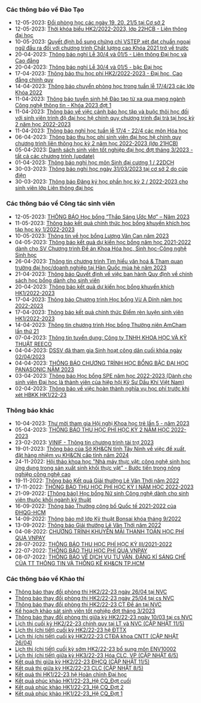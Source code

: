 ### Các thông báo về Đào Tạo
 - 12-05-2023: [Đổi phòng học các ngày 19, 20, 21/5 tại Cơ sở 2](https://www.hcmus.edu.vn/component/content/article/185-phong-dao-tao/thong-bao-he-chinh-quy/thay-doi-lich-hoc-phong-hoc/4991-doi-phong-hoc-cac-ngay-19-20-21-5-tai-co-so-2?Itemid=437)
 - 12-05-2023: [Thời khóa biểu HK2/2022-2023, lớp 22HCB - Liên thông đại học](https://www.hcmus.edu.vn/component/content/article/192-phong-dao-tao/thong-bao-lien-thong-dai-hoc/thoi-khoa-bieu_lt/4990-thoi-khoa-bieu-hk2-2022-2023-lop-22hcb-lien-thong-dai-hoc?Itemid=437)
 - 10-05-2023: [Quyết định bổ sung chứng chỉ VSTEP xét đạt chuẩn ngoại ngữ đầu ra đối với chương trình Chất lượng cao Khóa 2021 trở về trước](https://www.hcmus.edu.vn/component/content/article/212-phong-dao-tao/quy-che-dao-tao/4986-quyet-dinh-bo-sung-chung-chi-vstep-xet-dat-chuan-ngoai-ngu-dau-ra-doi-voi-chuong-trinh-chat-luong-cao-khoa-2021-tro-ve-truoc?Itemid=437)
 - 20-04-2023: [Thông báo nghỉ Lễ 30/4 và 01/5 - Liên thông Đại học và Cao đẳng](https://www.hcmus.edu.vn/component/content/article/197-phong-dao-tao/thong-bao-lien-thong-dai-hoc/thong-bao-khac_lt/4967-thong-bao-nghi-le-30-4-va-01-5-lien-thong-dai-hoc-va-cao-dang?Itemid=437)
 - 20-04-2023: [Thông báo nghỉ Lễ 30/4 và 01/5 - bậc Đại học](https://www.hcmus.edu.vn/component/content/article/191-phong-dao-tao/thong-bao-he-chinh-quy/thong-bao-khac/4965-thong-bao-nghi-le-30-4-va-01-5-bac-dai-hoc?Itemid=437)
 - 17-04-2023: [Thông báo thu học phí HK2/2022-2023 - Đại học, Cao đẳng chính quy](https://www.hcmus.edu.vn/component/content/article/187-phong-dao-tao/thong-bao-he-chinh-quy/hoc-phi/4962-thong-bao-thu-hoc-phi-hk2-2022-2023-dai-hoc-cao-dang-chinh-quy?Itemid=437)
 - 14-04-2023: [Thông báo chuyển phòng học trong tuần lễ 17/4/23 các lớp Khóa 2022](https://www.hcmus.edu.vn/component/content/article/185-phong-dao-tao/thong-bao-he-chinh-quy/thay-doi-lich-hoc-phong-hoc/4958-thong-bao-chuyen-phong-hoc-trong-tuan-le-17-4-23-cac-lop-khoa-2022?Itemid=437)
 - 11-04-2023: [Thông báo tuyển sinh hệ Đào tạo từ xa qua mạng ngành Công nghệ thông tin - Khóa 2023 đợt 1](https://www.hcmus.edu.vn/component/content/article/205-phong-dao-tao/thong-bao-he-dao-tao-tu-xa/tuyen-sinh_tx/4957-thong-bao-tuyen-sinh-he-dao-tao-tu-xa-qua-mang-nganh-cong-nghe-thong-tin-khoa-2023-dot-1?Itemid=437)
 - 11-04-2023: [Thông báo về việc cảnh báo học tập và buộc thôi học đối với sinh viên trình độ đại học hệ chính quy chương trình đại trà tại học kỳ 2 năm học 2022-2023](https://www.hcmus.edu.vn/component/content/article/191-phong-dao-tao/thong-bao-he-chinh-quy/thong-bao-khac/4955-thong-bao-ve-viec-canh-bao-hoc-tap-va-buoc-thoi-hoc-doi-voi-sinh-vien-trinh-do-dai-hoc-he-chinh-quy-chuong-trinh-dai-tra-tai-hoc-ky-2-nam-hoc-2022-2023?Itemid=437)
 - 11-04-2023: [Thông báo nghỉ học tuần lễ 17/4 - 22/4 các môn Hóa học](https://www.hcmus.edu.vn/component/content/article/185-phong-dao-tao/thong-bao-he-chinh-quy/thay-doi-lich-hoc-phong-hoc/4954-thong-bao-nghi-hoc-tuan-le-17-4-22-4-cac-mon-hoa-hoc?Itemid=437)
 - 06-04-2023: [Thông báo thu học phí sinh viên đại học hệ chính quy chương trình liên thông học kỳ 2 năm học 2022-2023 (lớp 21HCB)](https://www.hcmus.edu.vn/component/content/article/194-phong-dao-tao/thong-bao-lien-thong-dai-hoc/hoc-phi_lt/4947-thong-bao-thu-hoc-phi-sinh-vien-dai-hoc-he-chinh-quy-chuong-trinh-lien-thong-hoc-ky-2-nam-hoc-2022-2023-lop-21hcb?Itemid=437)
 - 05-04-2023: [Danh sách sinh viên tốt nghiệp đại học đợt tháng 3/2023 - tất cả các chương trình (update)](https://www.hcmus.edu.vn/component/content/article/189-phong-dao-tao/thong-bao-he-chinh-quy/tot-nghiep/4931-danh-sach-sinh-vien-tot-nghiep-dai-hoc-dot-thang-3-2023-tat-ca-cac-chuong-trinh-update?Itemid=437)
 - 01-04-2023: [Thông báo nghỉ học môn Sinh đại cương 1 / 22DCH](https://www.hcmus.edu.vn/component/content/article/117-phong-dao-tao/4940-thong-bao-nghi-hoc-mon-sinh-dai-cuong-1-22dch?Itemid=437)
 - 30-03-2023: [Thông báo nghỉ học ngày 31/03/2023 tại cơ sở 2 do cúp điện](https://www.hcmus.edu.vn/component/content/article/191-phong-dao-tao/thong-bao-he-chinh-quy/thong-bao-khac/4938-thong-bao-nghi-hoc-ngay-31-03-2023-tai-co-so-2-do-cup-dien?Itemid=437)
 - 30-03-2023: [Thông báo Đăng ký học phần học kỳ 2 / 2022-2023 cho sinh viên lớp Liên thông đại học](https://www.hcmus.edu.vn/component/content/article/193-phong-dao-tao/thong-bao-lien-thong-dai-hoc/dang-ky-hoc-phan_lt/4937-thong-baodang-ky-hoc-phan-hoc-ky-2-2022-2023-cho-sinh-vien-lop-lien-thong-dai-hoc?Itemid=437)
### Các thông báo về Công tác sinh viên
 - 12-05-2023: [THÔNG BÁO  Học bổng “Thắp Sáng Ước Mơ” – Năm 2023](https://www.hcmus.edu.vn/component/content/article/125-cong-tac-sinh-vien/thong-bao-hoc-bong/4989-thong-bao-hoc-bong-thap-sang-uoc-mo-nam-2023?Itemid=437)
 - 11-05-2023: [Thông báo kết quả chính thức học bổng khuyến khích học tập học kỳ 1/2022-2023](https://www.hcmus.edu.vn/component/content/article/125-cong-tac-sinh-vien/thong-bao-hoc-bong/4988-thong-bao-ket-qua-chinh-thuc-hoc-bong-khuyen-khich-hoc-tap-hoc-ky-1-2022-2023?Itemid=437)
 - 10-05-2023: [Thông tin về học bổng Lương Văn Can năm 2023](https://www.hcmus.edu.vn/component/content/article/125-cong-tac-sinh-vien/thong-bao-hoc-bong/4985-thong-tin-ve-hoc-bong-luong-van-can-nam-2023?Itemid=437)
 - 04-05-2023: [Thông báo kết quả dự kiến học bổng năm học 2021-2022 dành cho SV Chương trình Đề án Khoa Hóa học, Sinh học-Công nghệ Sinh học](https://www.hcmus.edu.vn/component/content/article/125-cong-tac-sinh-vien/thong-bao-hoc-bong/4981-thong-bao-ket-qua-du-kien-hoc-bong-nam-hoc-2021-2022-danh-cho-sv-chuong-trinh-de-an-khoa-hoa-hoc-sinh-hoc-cong-nghe-sinh-hoc?Itemid=437)
 - 26-04-2023: [Thông tin chương trình Tìm hiểu văn hoá & Tham quan trường đại học/doanh nghiệp tại Hàn Quốc mùa hè năm 2023](https://www.hcmus.edu.vn/component/content/article/109-cong-tac-sinh-vien/thong-tin-danh-cho-sinh-vien/4975-thong-tin-chuong-trinh-tim-hieu-van-hoa-tham-quan-truong-dai-hoc-doanh-nghiep-tai-han-quoc-mua-he-nam-2023?Itemid=437)
 - 21-04-2023: [Thông báo Quyết định về việc ban hành Quy định về chính sách học bổng dành cho sinh viên](https://www.hcmus.edu.vn/component/content/article/109-cong-tac-sinh-vien/thong-tin-danh-cho-sinh-vien/4970-thong-bao-quyet-dinh-ve-viec-ban-hanh-quy-dinh-ve-chinh-sach-hoc-bong-danh-cho-sinh-vien?Itemid=437)
 - 20-04-2023: [Thông báo kết quả dự kiến học bổng khuyến khích HK1/2022-2023 ](https://www.hcmus.edu.vn/component/content/article/125-cong-tac-sinh-vien/thong-bao-hoc-bong/4969-thong-bao-ket-qua-du-kien-hoc-bong-khuyen-khich-hk1-2022-2023?Itemid=437)
 - 17-04-2023: [Thông báo Chương trình Học bổng Vừ A Dính năm học 2022-2023](https://www.hcmus.edu.vn/component/content/article/125-cong-tac-sinh-vien/thong-bao-hoc-bong/4963-thong-bao-chuong-trinh-hoc-bong-vu-a-dinh-nam-hoc-2022-2023?Itemid=437)
 - 17-04-2023: [Thông báo kết quả chính thức Điểm rèn luyện sinh viên HK1/2022-2023](https://www.hcmus.edu.vn/component/content/article/127-cong-tac-sinh-vien/thong-bao-diem-ren-luyen/4961-thong-bao-ket-qua-chinh-thuc-diem-ren-luyen-sinh-vien-hk1-2022-2023?Itemid=437)
 - 14-04-2023: [Thông tin chương trình Học bổng Thường niên AmCham lần thứ 21 ](https://www.hcmus.edu.vn/component/content/article/125-cong-tac-sinh-vien/thong-bao-hoc-bong/4960-thong-tin-chuong-trinh-hoc-bong-thuong-nien-amcham-lan-thu-21?Itemid=437)
 - 07-04-2023: [Thông tin tuyển dụng: Công ty TNHH KHOA HỌC VÀ KỸ THUẬT REECO](https://www.hcmus.edu.vn/component/content/article/109-cong-tac-sinh-vien/thong-tin-danh-cho-sinh-vien/4948-thong-tin-tuyen-dung-cong-ty-tnhh-khoa-hoc-va-ky-thuat-reeco?Itemid=437)
 - 04-04-2023: [DSSV đã tham gia Sinh hoạt công dân cuối khóa ngày 02/04/2023](https://www.hcmus.edu.vn/component/content/article/130-cong-tac-sinh-vien/thong-bao-sinh-hoat-cong-dan/4945-dssv-da-tham-gia-sinh-hoat-cong-dan-cuoi-khoa-ngay-02-04-2023?Itemid=437)
 - 04-04-2023: [THÔNG BÁO CHƯƠNG TRÌNH HỌC BỔNG BẬC ĐẠI HỌC PANASONIC NĂM 2023](https://www.hcmus.edu.vn/component/content/article/125-cong-tac-sinh-vien/thong-bao-hoc-bong/4944-thong-bao-chuong-trinh-hoc-bong-bac-dai-hoc-panasonic-nam-2023?Itemid=437)
 - 03-04-2023: [Thông báo Học bổng SPE năm học 2022-2023 (Dành cho sinh viên Đại học là thành viên của hiệp hội Kỹ Sư Dầu Khí Việt Nam)](https://www.hcmus.edu.vn/component/content/article/125-cong-tac-sinh-vien/thong-bao-hoc-bong/4942-thong-bao-hoc-bong-spe-nam-hoc-2022-2023-danh-cho-sinh-vien-dai-hoc-la-thanh-vien-cua-hiep-hoi-ky-su-dau-khi-viet-nam?Itemid=437)
 - 02-04-2023: [Thông báo về việc hoàn thành nghĩa vụ học phí trước khi xét HBKK HK1/22-23](https://www.hcmus.edu.vn/component/content/article/125-cong-tac-sinh-vien/thong-bao-hoc-bong/4941-thong-bao-ve-viec-hoan-thanh-nghia-vu-hoc-phi-truoc-khi-xet-hbkk-hk1-22-23?Itemid=437)
### Thông báo khác
 - 10-04-2023: [Thư mời tham gia Hội nghị Khoa học trẻ lần 5 - năm 2023](https://www.hcmus.edu.vn/component/content/article?id=4953:thu-moi-tham-gia-hoi-nghi-khoa-hoc-tre-lan-5-nam-2023&catid=100&Itemid=437)
 - 05-04-2023: [THÔNG BÁO THU HỌC PHÍ HỌC KỲ 2 NĂM HỌC 2022-2023](https://www.hcmus.edu.vn/component/content/article/156-ke-hoach-tai-chinh/thong-bao-danh-cho-sinh-vien/4946-thong-bao-thu-hoc-phi-hoc-ky-2-nam-hoc-2022-2023?Itemid=437)
 - 23-02-2023: [VINIF - Thông tin chương trình tài trợ 2023](https://www.hcmus.edu.vn/component/content/article?id=4874:vinif-thong-tin-chuong-trinh-tai-tro-2023&catid=100&Itemid=437)
 - 19-01-2023: [Thông báo của Sở KH&CN tỉnh Tây Ninh về việc đề xuất, đặt hàng nhiệm vụ KH&CN cấp tỉnh năm 2024](https://www.hcmus.edu.vn/component/content/article?id=4825:thong-bao-cua-so-kh-cn-tinh-tay-ninh-ve-viec-de-xuat-dat-hang-nhiem-vu-kh-cn-cap-tinh-nam-2024&catid=100&Itemid=437)
 - 24-11-2022: [Hội thảo khoa học "Nhà máy thực vật: công nghệ sinh học ứng dụng trong sản xuất sinh khối thực vật" - Bước tiến trong nông nghiệp công nghệ cao](https://www.hcmus.edu.vn/component/content/article?id=4730:hoi-thao-khoa-hoc-nha-may-thuc-vat-cong-nghe-sinh-hoc-ung-dung-trong-san-xuat-sinh-khoi-thuc-vat-buoc-tien-trong-nong-nghiep-cong-nghe-cao&catid=100&Itemid=437)
 - 19-11-2022: [Thông báo Kết quả Giải thưởng Lê Văn Thới năm 2022](https://www.hcmus.edu.vn/component/content/article?id=4722:thong-bao-ket-qua-giai-thuong-le-van-thoi-nam-2022&catid=100&Itemid=437)
 - 17-11-2022: [THÔNG BÁO THU HỌC PHÍ HỌC KỲ I NĂM HỌC 2022-2023](https://www.hcmus.edu.vn/component/content/article/156-ke-hoach-tai-chinh/thong-bao-danh-cho-sinh-vien/4718-thong-bao-thu-hoc-phi-hoc-ky-i-nam-hoc-2022-2023?Itemid=437)
 - 21-09-2022: [[Thông báo] Học bổng Nữ sinh Công nghệ dành cho sinh viên thuộc khối ngành kỹ thuật](https://www.hcmus.edu.vn/component/content/article/104-quan-he-doi-ngoai/thông-tin-dành-cho-sinh-viên/4591-thong-bao-hoc-bong-nu-sinh-cong-nghe-danh-cho-sinh-vien-thuoc-khoi-nganh-ky-thuat?Itemid=437)
 - 16-09-2022: [Thông báo Thưởng công bố Quốc tế 2021-2022 của ĐHQG-HCM](https://www.hcmus.edu.vn/component/content/article?id=4582:thong-bao-thuong-cong-bo-quoc-te-2021-2022-cua-dhqg-hcm&catid=100&Itemid=437)
 - 14-09-2022: [Thông báo mở lớp Kỹ thuật Bonsai khóa tháng 9/2022](https://www.hcmus.edu.vn/component/content/article?id=4575:thong-bao-mo-lop-ky-thuat-bonsai-khoa-thang-9-2022&catid=100&Itemid=437)
 - 13-09-2022: [Thông báo Giải thưởng Lê Văn Thới năm 2022](https://www.hcmus.edu.vn/component/content/article?id=4574:thong-bao-giai-thuong-le-van-thoi-nam-2022&catid=100&Itemid=437)
 - 04-08-2022: [CHƯƠNG TRÌNH KHUYẾN MÃI THANH TOÁN HỌC PHÍ QUA VNPAY](https://www.hcmus.edu.vn/component/content/article/156-ke-hoach-tai-chinh/thong-bao-danh-cho-sinh-vien/4499-chuong-trinh-khuyen-mai-thanh-toan-hoc-phi-qua-vnpay?Itemid=437)
 - 28-07-2022: [THÔNG BÁO THU HỌC PHÍ HỌC KỲ III/2021-2022](https://www.hcmus.edu.vn/component/content/article/156-ke-hoach-tai-chinh/thong-bao-danh-cho-sinh-vien/4480-thong-bao-thu-hoc-phi-hoc-ky-iii-2021-2022?Itemid=437)
 - 22-07-2022: [THÔNG BÁO THU HỌC PHÍ QUA VNPAY](https://www.hcmus.edu.vn/component/content/article/156-ke-hoach-tai-chinh/thong-bao-danh-cho-sinh-vien/4465-thong-bao-thu-hoc-phi-qua-vnpay?Itemid=437)
 - 08-07-2022: [THÔNG  BÁO VỀ DỊCH VỤ TƯ VẤN, ĐĂNG KÍ SÁNG CHẾ CỦA TT THÔNG TIN VÀ THỐNG KÊ KH&CN TP.HCM](https://www.hcmus.edu.vn/component/content/article?id=4442:thong-bao-ve-dich-vu-tu-van-dang-ki-sang-che-cua-tt-thong-tin-va-thong-ke-kh-cn-tphcm&catid=100&Itemid=437)
### Các thông báo về Khảo thí
 - [Thông báo thay đổi phòng thi HK2/22-23 ngày 26/04 tại NVC](http://ktdbcl.hcmus.edu.vn/index.php/thong-bao/706-thong-bao-thay-d-i-phong-thi-hk2-22-23-ngay-26-04)
 - [Thông báo thay đổi phòng thi HK2/22-23 ngày 25/04 tại cs NVC](http://ktdbcl.hcmus.edu.vn/index.php/thong-bao/702-thong-bao-thay-d-i-phong-thi-hk2-22-23-ngay-25-04-t-i-cs-nvc)
 - [Thông báo thay đổi phòng thi HK2/22-23 CT Đề án tại NVC](http://ktdbcl.hcmus.edu.vn/index.php/thong-bao/698-thong-bao-thay-d-i-phong-thi-hk2-22-23-ct-d-an-t-i-nvc)
 - [Kế hoạch khảo sát sinh viên tốt nghiệp đợt tháng 3/2023](http://ktdbcl.hcmus.edu.vn/index.php/thong-bao/692-k-ho-ch-kh-o-sat-sinh-vien-t-t-nghi-p-d-t-thang-3-2023)
 - [Thông báo thay đổi phòng thi giữa kỳ HK2/22-23 ngày 10/03 tại cs NVC](http://ktdbcl.hcmus.edu.vn/index.php/thong-bao/680-thong-bao-thay-d-i-phong-thi-gi-a-ky-hk2-22-23-ngay-10-03-t-i-cs-nvc)
 - [Lịch thi cuối kỳ HK2/22-23 chính quy tại LT và NVC (CẬP NHẬT 11/5)](http://ktdbcl.hcmus.edu.vn/index.php/cong-tac-kh-o-thi/l-ch-thi-h-c-ky/709-l-ch-thi-cu-i-ky-hk2-22-23-chinh-quy-t-i-lt-va-nvc)
 - [Lịch thi (chi tiết) cuối kỳ HK2/22-23 hệ ĐTTX](http://ktdbcl.hcmus.edu.vn/index.php/cong-tac-kh-o-thi/l-ch-thi-h-c-ky/707-l-ch-thi-chi-ti-t-cu-i-ky-hk2-22-23-h-dttx)
 - [Lịch thi (chi tiết) cuối kỳ HK2/22-23 CTĐA khoa CNTT (CẬP NHẬT 26/04)](http://ktdbcl.hcmus.edu.vn/index.php/cong-tac-kh-o-thi/l-ch-thi-h-c-ky/705-l-ch-thi-chi-ti-t-cu-i-ky-hk2-22-23-ctda-khoa-cntt)
 - [Lịch thi (chi tiết) cuối kỳ sớm HK2/22-23 bổ sung môn ENV10002](http://ktdbcl.hcmus.edu.vn/index.php/cong-tac-kh-o-thi/l-ch-thi-h-c-ky/704-l-ch-thi-chi-ti-t-cu-i-ky-s-m-hk2-22-23-b-sung-mon-env10002)
 - [Lịch thi (chi tiết) giữa kỳ HK3/22-23 Hóa CLC, VP (CẬP NHẬT 6/5)](http://ktdbcl.hcmus.edu.vn/index.php/cong-tac-kh-o-thi/l-ch-thi-h-c-ky/703-l-ch-thi-chi-ti-t-gi-a-ky-hk3-22-23-hoa-clc-vp)
 - [Kết quả thi giữa kỳ HK2/22-23 ĐHCQ (CẬP NHẬT 11/5)](http://ktdbcl.hcmus.edu.vn/index.php/cong-tac-kh-o-thi/k-t-qu-thi-h-c-ky/708-k-t-qu-thi-gi-a-ky-hk2-22-23-dhcq)
 - [Kết quả thi giữa kỳ HK2/22-23 CLC (CẬP NHẬT 8/5)](http://ktdbcl.hcmus.edu.vn/index.php/cong-tac-kh-o-thi/k-t-qu-thi-h-c-ky/671-k-t-qu-thi-gi-a-ky-hk2-22-23-clc)
 - [Kết quả thi HK1/22-23 hệ Hoàn chỉnh Đại học](http://ktdbcl.hcmus.edu.vn/index.php/cong-tac-kh-o-thi/k-t-qu-thi-h-c-ky/663-k-t-qu-thi-hk1-22-23-h-hoan-ch-nh-d-i-h-c)
 - [Kết quả phúc khảo HK1/22-23_Hệ CQ_Đợt cuối](http://ktdbcl.hcmus.edu.vn/index.php/cong-tac-kh-o-thi/k-t-qu-phuc-tra/691-k-t-qu-phuc-kh-o-hk1-22-23-h-cq-d-t-cu-i)
 - [Kết quả phúc khảo HK1/22-23_Hệ CQ_Đợt 2](http://ktdbcl.hcmus.edu.vn/index.php/cong-tac-kh-o-thi/k-t-qu-phuc-tra/690-k-t-qu-phuc-kh-o-hk1-22-23-h-cq-d-t-2)
 - [Kết quả phúc khảo HK1/22-23_Hệ CQ_Đợt 1](http://ktdbcl.hcmus.edu.vn/index.php/cong-tac-kh-o-thi/k-t-qu-phuc-tra/689-k-t-qu-phuc-kh-o-hk1-22-23-h-cq-d-t-1)
